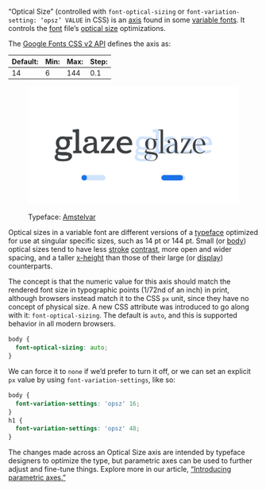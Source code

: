 
“Optical Size” (controlled with `font-optical-sizing` or `font-variation-setting: ‘opsz’ VALUE` in CSS) is an [axis](/glossary/axis_in_variable_fonts) found in some [variable fonts](/glossary/variable_fonts). It controls the [font](/glossary/font) file’s [optical size](/glossary/optical_sizes) optimizations.

The [Google Fonts CSS v2 API](https://developers.google.com/fonts/docs/css2) defines the axis as:

| Default: | Min: | Max: | Step: |
| --- | --- | --- | --- |
| 14 | 6 | 144 | 0.1 |

<figure>

![Two side-by-side type specimens of the word “glaze”, each shown with a variable axis represented beneath as a horizontal slider. The first specimen, with the slider most of the way to the left to represent a lower value on the axis, shows a small (or body-like) optical size. The second specimen, with the slider most of the way to the right to represent a higher value on the axis, shows a large (or display-like) optical size, with a shorter x-height and greater stroke contrast.](images/thumbnail.svg)

<figcaption>Typeface: <a href="https://github.com/googlefonts/amstelvar">Amstelvar</a></figcaption>

</figure>

Optical sizes in a variable font are different versions of a [typeface](/glossary/typeface) optimized for use at singular specific sizes, such as 14 pt or 144 pt. Small (or [body](/glossary/body)) optical sizes tend to have less [stroke](/glossary/stroke) [contrast](/glossary/contrast), more open and wider spacing, and a taller [x-height](/glossary/x_height) than those of their large (or [display](/glossary/display)) counterparts.

The concept is that the numeric value for this axis should match the rendered font size in typographic points (1/72nd of an inch) in print, although browsers instead match it to the CSS `px` unit, since they have no concept of physical size. A new CSS attribute was introduced to go along with it: `font-optical-sizing`. The default is `auto`, and this is supported behavior in all modern browsers.

```css
body {
  font-optical-sizing: auto;
}
```

We can force it to `none` if we’d prefer to turn it off, or we can set an explicit `px` value by using `font-variation-settings`, like so:

```css
body {
  font-variation-settings: 'opsz' 16;
}
h1 {
  font-variation-settings: 'opsz' 48;
}
```

The changes made across an Optical Size axis are intended by typeface designers to optimize the type, but parametric axes can be used to further adjust and fine-tune things. Explore more in our article, [“Introducing parametric axes.”](/lesson/introducing_parametric_axes)
